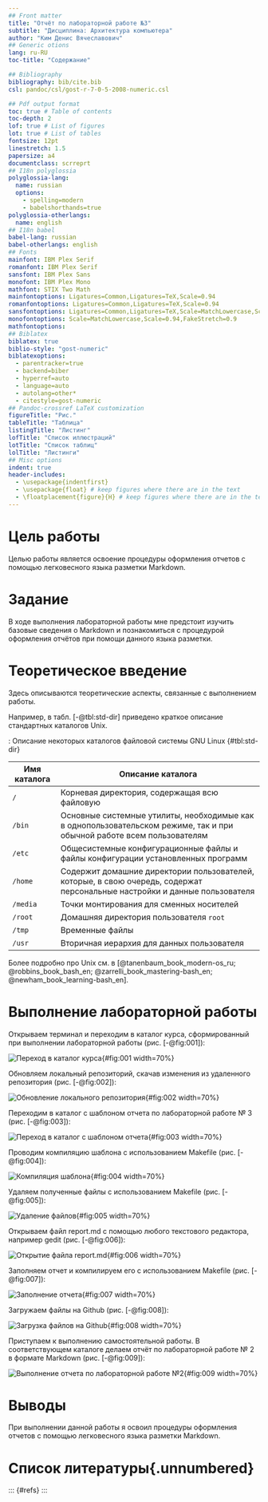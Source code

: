 ```yaml
---
## Front matter
title: "Отчёт по лабораторной работе №3"
subtitle: "Дисциплина: Архитектура компьютера"
author: "Ким Денис Вячеславович"
## Generic otions
lang: ru-RU
toc-title: "Содержание"

## Bibliography
bibliography: bib/cite.bib
csl: pandoc/csl/gost-r-7-0-5-2008-numeric.csl

## Pdf output format
toc: true # Table of contents
toc-depth: 2
lof: true # List of figures
lot: true # List of tables
fontsize: 12pt
linestretch: 1.5
papersize: a4
documentclass: scrreprt
## I18n polyglossia
polyglossia-lang:
  name: russian
  options:
	- spelling=modern
	- babelshorthands=true
polyglossia-otherlangs:
  name: english
## I18n babel
babel-lang: russian
babel-otherlangs: english
## Fonts
mainfont: IBM Plex Serif
romanfont: IBM Plex Serif
sansfont: IBM Plex Sans
monofont: IBM Plex Mono
mathfont: STIX Two Math
mainfontoptions: Ligatures=Common,Ligatures=TeX,Scale=0.94
romanfontoptions: Ligatures=Common,Ligatures=TeX,Scale=0.94
sansfontoptions: Ligatures=Common,Ligatures=TeX,Scale=MatchLowercase,Scale=0.94
monofontoptions: Scale=MatchLowercase,Scale=0.94,FakeStretch=0.9
mathfontoptions:
## Biblatex
biblatex: true
biblio-style: "gost-numeric"
biblatexoptions:
  - parentracker=true
  - backend=biber
  - hyperref=auto
  - language=auto
  - autolang=other*
  - citestyle=gost-numeric
## Pandoc-crossref LaTeX customization
figureTitle: "Рис."
tableTitle: "Таблица"
listingTitle: "Листинг"
lofTitle: "Список иллюстраций"
lotTitle: "Список таблиц"
lolTitle: "Листинги"
## Misc options
indent: true
header-includes:
  - \usepackage{indentfirst}
  - \usepackage{float} # keep figures where there are in the text
  - \floatplacement{figure}{H} # keep figures where there are in the text
---
```


# Цель работы

Целью работы является освоение процедуры оформления отчетов с помощью легковесного
языка разметки Markdown.

# Задание

В ходе выполнения лабораторной работы мне предстоит изучить базовые сведения о Markdown и познакомиться с процедурой оформления отчётов при помощи данного языка разметки.

# Теоретическое введение

Здесь описываются теоретические аспекты, связанные с выполнением работы.

Например, в табл. [-@tbl:std-dir] приведено краткое описание стандартных каталогов Unix.

: Описание некоторых каталогов файловой системы GNU Linux {#tbl:std-dir}

| Имя каталога | Описание каталога                                                                                                          |
|--------------|----------------------------------------------------------------------------------------------------------------------------|
| `/`          | Корневая директория, содержащая всю файловую                                                                               |
| `/bin `      | Основные системные утилиты, необходимые как в однопользовательском режиме, так и при обычной работе всем пользователям     |
| `/etc`       | Общесистемные конфигурационные файлы и файлы конфигурации установленных программ                                           |
| `/home`      | Содержит домашние директории пользователей, которые, в свою очередь, содержат персональные настройки и данные пользователя |
| `/media`     | Точки монтирования для сменных носителей                                                                                   |
| `/root`      | Домашняя директория пользователя  `root`                                                                                   |
| `/tmp`       | Временные файлы                                                                                                            |
| `/usr`       | Вторичная иерархия для данных пользователя                                                                                 |

Более подробно про Unix см. в [@tanenbaum_book_modern-os_ru; @robbins_book_bash_en; @zarrelli_book_mastering-bash_en; @newham_book_learning-bash_en].

# Выполнение лабораторной работы

Открываем терминал и переходим в каталог курса, сформированный при выполнении лабораторной работы (рис. [-@fig:001]):

![Переход в каталог курса](image/1.jpg){#fig:001 width=70%}

Обновляем локальный репозиторий, скачав изменения из удаленного репозитория (рис. [-@fig:002]):

![Обновление локального репозитория](image/photo_5251283327309177557_x.jpg){#fig:002 width=70%}

Переходим в каталог с шаблоном отчета по лабораторной работе № 3 (рис. [-@fig:003]):

![Переход в каталог с шаблоном отчета](image/photo_5251283327309177558_x.jpg){#fig:003 width=70%}

Проводим компиляцию шаблона с использованием Makefile (рис. [-@fig:004]):

![Компиляция шаблона](image/photo_5251283327309177539_x.jpg){#fig:004 width=70%}

Удаляем полученные файлы с использованием Makefile (рис. [-@fig:005]):

![Удаление файлов](image/photo_5251283327309177540_x.jpg){#fig:005 width=70%}

Открываем файл report.md c помощью любого текстового редактора, например gedit (рис. [-@fig:006]):

![Открытие файла report.md](image/photo_5251283327309177542_w.jpg){#fig:006 width=70%}

Заполняем отчет и компилируем его с использованием Makefile (рис. [-@fig:007]):

![Заполнение отчета](image/2.jpg){#fig:007 width=70%}

Загружаем файлы на Github (рис. [-@fig:008]):

![Загрузка файлов на Github](image/3.jpg){#fig:008 width=70%}

Приступаем к выполнению самостоятельной работы. В соответствующем каталоге делаем отчёт по лабораторной работе № 2 в формате Markdown (рис. [-@fig:009]):

![Выполнение отчета по лабораторной работе №2](image/4.jpg){#fig:009 width=70%}

# Выводы

При выполнении данной работы я освоил процедуры оформления отчетов с помощью легковесного
языка разметки Markdown.

# Список литературы{.unnumbered}

::: {#refs}
:::
